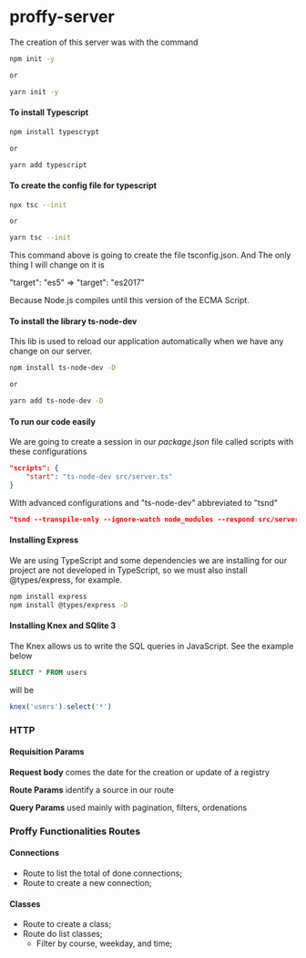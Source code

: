 # proffy-server

The creation of this server was with the command

```sh
npm init -y

or

yarn init -y
```

#### To install Typescript
```sh
npm install typescrypt

or

yarn add typescript
```

#### To create the config file for typescript
```sh
npx tsc --init

or

yarn tsc --init
```

This command above is going to create the file tsconfig.json. And The only thing I will change on it is

"target": "es5" => "target": "es2017"

Because Node.js compiles until this version of the ECMA Script.

#### To install the library **ts-node-dev**
This lib is used to reload our application automatically when we have any change on our server.

```sh
npm install ts-node-dev -D

or

yarn add ts-node-dev -D 
```

#### To run our code easily
We are going to create a session in our *package.json* file called scripts with these configurations

```json
"scripts": {
    "start": "ts-node-dev src/server.ts"
}
```

With advanced configurations and "ts-node-dev" abbreviated to "tsnd"
```json
"tsnd --transpile-only --ignore-watch node_modules --respond src/server.ts"
```

#### Installing Express
We are using TypeScript and some dependencies we are installing for our project are not developed in TypeScript, so we must also install @types/express, for example.

```sh
npm install express
npm install @types/express -D
```
#### Installing Knex and SQlite 3
The Knex allows us to write the SQL queries in JavaScript. See the example below
```sql
SELECT * FROM users
```
will be
```javascript
knex('users').select('*')
```


### HTTP

#### Requisition Params
**Request body** comes the date for the creation or update of a registry

**Route Params** identify a source in our route

**Query Params** used mainly with pagination, filters, ordenations

### Proffy Functionalities Routes

#### Connections
- Route to list the total of done connections;
- Route to create a new connection;

#### Classes
- Route to create a class;
- Route do list classes;
    - Filter by course, weekday, and time; 
